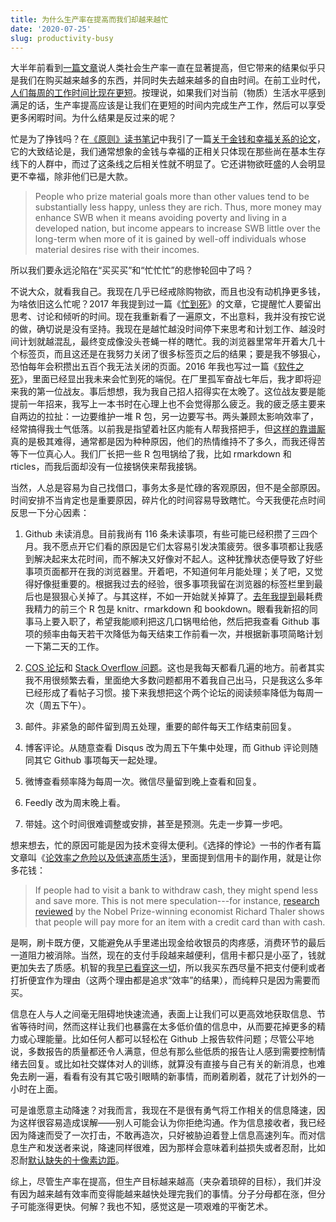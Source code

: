 ```yaml
---
title: 为什么生产率在提高而我们却越来越忙
date: '2020-07-25'
slug: productivity-busy
---
```


大半年前看到[一篇文章](http://groups.csail.mit.edu/mac/users/rauch/misc/worktime/)说人类社会生产率一直在显著提高，但它带来的结果似乎只是我们在购买越来越多的东西，并同时失去越来越多的自由时间。在前工业时代，[人们每周的工作时间比现在更短](https://groups.csail.mit.edu/mac/users/rauch/worktime/hours_workweek.html)。按理说，如果我们对当前（物质）生活水平感到满足的话，生产率提高应该是让我们在更短的时间内完成生产工作，然后可以享受更多闲暇时间。为什么结果是反过来的呢？

忙是为了挣钱吗？在[《原则》读书笔记](/cn/2020/07/principles-notes/)中我引了一篇[关于金钱和幸福关系的论文](https://link.springer.com/chapter/10.1007/978-90-481-2350-6_6)，它的大致结论是，我们通常想象的金钱与幸福的正相关只体现在那些尚在基本生存线下的人群中，而过了这条线之后相关性就不明显了。它还讲物欲旺盛的人会明显更不幸福，除非他们已是大款。

> People who prize material goals more than other values tend to be substantially less happy, unless they are rich. Thus, more money may enhance SWB when it means avoiding poverty and living in a developed nation, but income appears to increase SWB little over the long-term when more of it is gained by well-off individuals whose material desires rise with their incomes.

所以我们要永远沦陷在“买买买”和“忙忙忙”的悲惨轮回中了吗？

不说大众，就看我自己。我现在几乎已经戒除购物欲，而且也没有动机挣更多钱，为啥依旧这么忙呢？2017 年我提到过一篇《[忙到死](/cn/2017/07/busy-to-death/)》的文章，它提醒忙人要留出思考、讨论和倾听的时间。现在我重新看了一遍原文，不出意料，我并没有按它说的做，确切说是没有坚持。我现在是越忙越没时间停下来思考和计划工作、越没时间计划就越混乱，最终变成像没头苍蝇一样的瞎忙。我的浏览器里常年开着大几十个标签页，而且这还是在我努力关闭了很多标签页之后的结果；要是我不够狠心，恐怕每年会积攒出五百个我无法关闭的页面。2016 年我也写过一篇《[软件之死](/cn/2016/12/software-death/)》，里面已经显出我未来会忙到死的端倪。在厂里孤军奋战七年后，我才即将迎来我的第一位战友。事后想想，我为我自己招人招得实在太晚了。这位战友要是能提前一年招来，我写上一本书时在心理上也不会觉得那么疲乏。我的疲乏感主要来自两边的拉扯：一边要维护一堆 R 包，另一边要写书。两头兼顾太影响效率了，经常搞得我士气低落。以前我是指望着社区内能有人帮我搭把手，但[这样的靠谱厮](/cn/2019/04/996-icu/)真的是极其难得，通常都是因为种种原因，他们的热情维持不了多久，而我还得苦等下一位真心人。我们厂长把一些 R 包甩锅给了我，比如 rmarkdown 和 rticles，而我后面却没有一位接锅侠来帮我接锅。

当然，人总是容易为自己找借口，事务太多是忙碌的客观原因，但不是全部原因。时间安排不当肯定也是重要原因，碎片化的时间容易导致瞎忙。今天我便花点时间反思一下分心因素：

1. Github 未读消息。目前我尚有 116 条未读事项，有些可能已经积攒了三四个月。我不愿点开它们看的原因是它们太容易引发决策疲劳。很多事项都让我感到解决起来太花时间，而不解决又好像对不起人。这种犹豫状态便导致了好些事项页面都开在我的浏览器里。开着吧，不知道何年月能处理；关了吧，又觉得好像挺重要的。根据我过去的经验，很多事项我留在浏览器的标签栏里到最后也是狠狠心关掉了。与其这样，不如一开始就关掉算了。[去年我提到](/cn/2019/04/996-icu/)最耗费我精力的前三个 R 包是 knitr、rmarkdown 和 bookdown。眼看我新招的同事马上要入职了，希望我能顺利把这几口锅甩给他，然后把我查看 Github 事项的频率由每天若干次降低为每天结束工作前看一次，并根据新事项简略计划一下第二天的工作。

1. [COS 论坛](https://d.cosx.org)和 [Stack Overflow 问题](https://stackoverflow.com/users/559676)。这也是我每天都看几遍的地方。前者其实我不用很频繁去看，里面绝大多数问题都用不着我自己出马，只是我这么多年已经形成了看帖子习惯。接下来我想把这个两个论坛的阅读频率降低为每周一次（周五下午）。

1. 邮件。非紧急的邮件留到周五处理，重要的邮件每天工作结束前回复。

1. 博客评论。从随意查看 Disqus 改为周五下午集中处理，而 Github 评论则随同其它 Github 事项每天一起处理。

1. 微博查看频率降为每周一次。微信尽量留到晚上查看和回复。

1. Feedly 改为周末晚上看。

1. 带娃。这个时间很难调整或安排，甚至是预测。先走一步算一步吧。

想来想去，忙的原因可能是因为技术变得太便利。《选择的悖论》一书的作者有篇文章叫《[论效率之危险以及低速高质生活](https://psyche.co/ideas/why-efficiency-is-dangerous-and-slowing-down-makes-life-better)》，里面提到信用卡的副作用，就是让你多花钱：

> If people had to visit a bank to withdraw cash, they might spend less and save more. This is not mere speculation---for instance, [research reviewed](https://doi.org/10.1002/(SICI)1099-0771(199909)12:3%3c183::AID-BDM318%3e3.0.CO;2-F) by the Nobel Prize-winning economist Richard Thaler shows that people will pay more for an item with a credit card than with cash.

是啊，刷卡既方便，又能避免从手里递出现金给收银员的肉疼感，消费环节的最后一道阻力被消除。当然，现在的支付手段越来越便利，信用卡都只是小巫了，钱就更加失去了质感。机智的我[早已看穿这一切](/cn/2018/12/best-credit-card/)，所以我买东西尽量不把支付便利或者打折便宜作为理由（这两个理由都是追求“效率”的结果），而纯粹只是因为需要而买。

信息在人与人之间毫无阻碍地快速流通，表面上让我们可以更高效地获取信息、节省等待时间，然而这样让我们也暴露在太多低价值的信息中，从而要花掉更多的精力或心理能量。比如任何人都可以轻松在 Github 上报告软件问题；尽管公平地说，多数报告的质量都还令人满意，但总有那么些低质的报告让人感到需要控制情绪去回复。或比如社交媒体对人的训练，就算没有直接与自己有关的新消息，也难免去刷一遍，看看有没有其它吸引眼睛的新事情，而刷着刷着，就花了计划外的一小时在上面。

可是谁愿意主动降速？对我而言，我现在不是很有勇气将工作相关的信息降速，因为这样很容易造成误解——别人可能会认为你拒绝沟通。作为信息接收者，我已经因为降速而受了一次打击，不敢再造次，只好被胁迫着登上信息高速列车。而对信息生产和发送者来说，降速同样很难，因为那样会意味着利益损失或者忍耐，比如忍耐[默认缺失的十像素边距](/cn/2018/05/10px-margin/)。

综上，尽管生产率在提高，但生产目标越来越高（夹杂着琐碎的目标），我们并没有因为越来越有效率而变得能越来越快处理完我们的事情。分子分母都在涨，但分子可能涨得更快。何解？我也不知，感觉这是一项艰难的平衡艺术。
